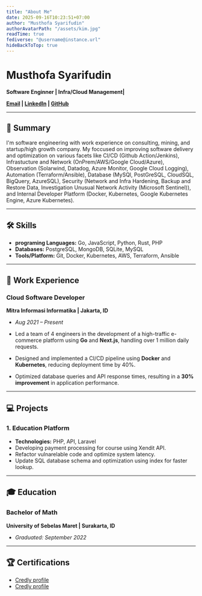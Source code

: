 ```yaml
---
title: "About Me"
date: 2025-09-16T10:23:51+07:00
author: "Musthofa Syarifudin"
authorAvatarPath: "/assets/kim.jpg"
readTime: true
fediverse: "@username@instance.url"
hideBackToTop: true
---
```


# Musthofa Syarifudin
**Software Enginner | Infra/Cloud Management|**

**[Email](mailto:thofaden@email.com) | [LinkedIn](https://www.linkedin.com/in/musthofa-s-bb3616179) | [GitHub](https://github.com/mtfsy)**

---

## 📄 Summary
I'm software engineering with work experience on consulting, mining, and startup/high growth company. My foccused on improving software delivery and optimization on various facets like CI/CD (Github Action/Jenkins), Infrastucture and Network (OnPrem/AWS/Google Cloud/Azure), Observation (Solarwind, Datadog, Azure Monitor, Google Cloud Logging), Automation (Terraform/Ansible), Database (MySQl, PostGreSQL, CloudSQL, BigQuery, AzureSQL), Security (Network and Infra Hardening, Backup and Restore Data, Investigation Unusual Network Activity (Microsoft Sentinel)), and Internal Developer Platform (Docker, Kubernetes, Google Kubernetes Engine, Azure Kubernetes).

<!---
Highly motivated and results-driven Web Developer with 5+ years of experience in full-stack development. Proficient in modern JavaScript frameworks (React) and Go for robust backend services. Seeking to leverage technical expertise to build scalable and high-performance web applications.

* **Frameworks/Libraries:** React, Next.js, Node.js, Gin (Go), Bootstrap, Tailwind CSS

-->
---

## 🛠️ Skills
* **programing Languages:** Go, JavaScript, Python, Rust, PHP
* **Databases:** PostgreSQL, MongoDB, SQLite, MySQL
* **Tools/Platform:** Git, Docker, Kubernetes, AWS, Terraform, Ansible

---

## 💼 Work Experience

### Cloud Software Developer
**Mitra Informasi Informatika | Jakarta, ID**
* *Aug 2021 – Present*

* Led a team of 4 engineers in the development of a high-traffic e-commerce platform using **Go** and **Next.js**, handling over 1 million daily requests.
* Designed and implemented a CI/CD pipeline using **Docker** and **Kubernetes**, reducing deployment time by 40%.
* Optimized database queries and API response times, resulting in a **30% improvement** in application performance.

---

## 💻 Projects

### 1. Education Platform
* **Technologies:** PHP, API, Laravel
* Developing payment processing for course using Xendit API.
* Refactor vulnarelable code and optimize system latency.
* Update SQL database schema and optimization using index for faster lookup. 

---

## 🎓 Education

### Bachelor of Math 
**University of Sebelas Maret | Surakarta, ID**
* *Graduated: September 2022*

---

## 🏆 Certifications
* [Credly profile](ttps://www.credly.com/users/musthofa-syarifudin.fc36f0bd/badges#credly)
* [Credly profile](https://www.credly.com/users/musthofa-syarifudin.fcd9fd09/badges#credly)